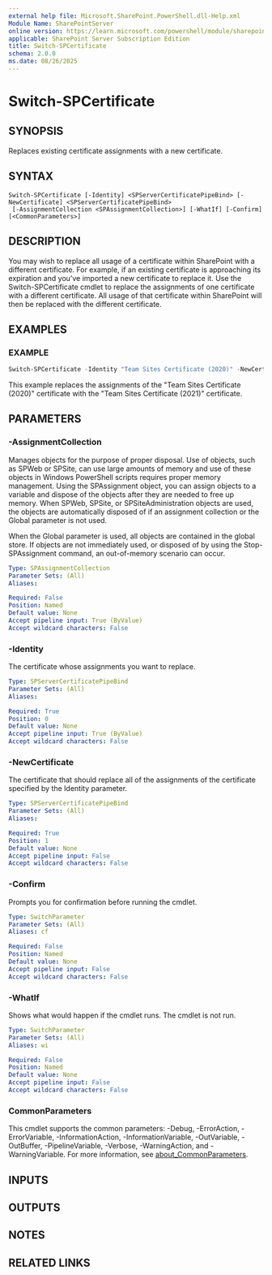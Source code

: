 ```yaml
---
external help file: Microsoft.SharePoint.PowerShell.dll-Help.xml
Module Name: SharePointServer
online version: https://learn.microsoft.com/powershell/module/sharepoint-server/switch-spcertificate
applicable: SharePoint Server Subscription Edition
title: Switch-SPCertificate
schema: 2.0.0
ms.date: 08/26/2025
---
```


# Switch-SPCertificate

## SYNOPSIS
Replaces existing certificate assignments with a new certificate.

## SYNTAX

```
Switch-SPCertificate [-Identity] <SPServerCertificatePipeBind> [-NewCertificate] <SPServerCertificatePipeBind>
 [-AssignmentCollection <SPAssignmentCollection>] [-WhatIf] [-Confirm] [<CommonParameters>]
```

## DESCRIPTION
You may wish to replace all usage of a certificate within SharePoint with a different certificate.
For example, if an existing certificate is approaching its expiration and you've imported a new certificate to replace it.
Use the Switch-SPCertificate cmdlet to replace the assignments of one certificate with a different certificate.
All usage of that certificate within SharePoint will then be replaced with the different certificate.

## EXAMPLES

### EXAMPLE
```powershell
Switch-SPCertificate -Identity "Team Sites Certificate (2020)" -NewCertificate "Team Sites Certificate (2021)"
```

This example replaces the assignments of the "Team Sites Certificate (2020)" certificate with the "Team Sites Certificate (2021)" certificate.

## PARAMETERS

### -AssignmentCollection
Manages objects for the purpose of proper disposal.
Use of objects, such as SPWeb or SPSite, can use large amounts of memory and use of these objects in Windows PowerShell scripts requires proper memory management.
Using the SPAssignment object, you can assign objects to a variable and dispose of the objects after they are needed to free up memory.
When SPWeb, SPSite, or SPSiteAdministration objects are used, the objects are automatically disposed of if an assignment collection or the Global parameter is not used.

When the Global parameter is used, all objects are contained in the global store.
If objects are not immediately used, or disposed of by using the Stop-SPAssignment command, an out-of-memory scenario can occur.

```yaml
Type: SPAssignmentCollection
Parameter Sets: (All)
Aliases:

Required: False
Position: Named
Default value: None
Accept pipeline input: True (ByValue)
Accept wildcard characters: False
```

### -Identity
The certificate whose assignments you want to replace.

```yaml
Type: SPServerCertificatePipeBind
Parameter Sets: (All)
Aliases:

Required: True
Position: 0
Default value: None
Accept pipeline input: True (ByValue)
Accept wildcard characters: False
```

### -NewCertificate
The certificate that should replace all of the assignments of the certificate specified by the Identity parameter.

```yaml
Type: SPServerCertificatePipeBind
Parameter Sets: (All)
Aliases:

Required: True
Position: 1
Default value: None
Accept pipeline input: False
Accept wildcard characters: False
```

### -Confirm
Prompts you for confirmation before running the cmdlet.

```yaml
Type: SwitchParameter
Parameter Sets: (All)
Aliases: cf

Required: False
Position: Named
Default value: None
Accept pipeline input: False
Accept wildcard characters: False
```

### -WhatIf
Shows what would happen if the cmdlet runs.
The cmdlet is not run.

```yaml
Type: SwitchParameter
Parameter Sets: (All)
Aliases: wi

Required: False
Position: Named
Default value: None
Accept pipeline input: False
Accept wildcard characters: False
```

### CommonParameters
This cmdlet supports the common parameters: -Debug, -ErrorAction, -ErrorVariable, -InformationAction, -InformationVariable, -OutVariable, -OutBuffer, -PipelineVariable, -Verbose, -WarningAction, and -WarningVariable. For more information, see [about_CommonParameters](https://go.microsoft.com/fwlink/?LinkID=113216).

## INPUTS

## OUTPUTS

## NOTES

## RELATED LINKS
